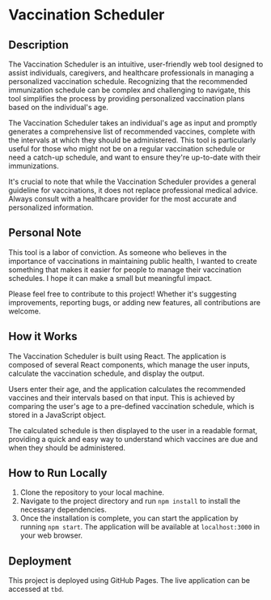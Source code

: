 # Vaccination Scheduler

## Description

The Vaccination Scheduler is an intuitive, user-friendly web tool designed to assist individuals, caregivers, and healthcare professionals in managing a personalized vaccination schedule. Recognizing that the recommended immunization schedule can be complex and challenging to navigate, this tool simplifies the process by providing personalized vaccination plans based on the individual's age.

The Vaccination Scheduler takes an individual's age as input and promptly generates a comprehensive list of recommended vaccines, complete with the intervals at which they should be administered. This tool is particularly useful for those who might not be on a regular vaccination schedule or need a catch-up schedule, and want to ensure they're up-to-date with their immunizations.

It's crucial to note that while the Vaccination Scheduler provides a general guideline for vaccinations, it does not replace professional medical advice. Always consult with a healthcare provider for the most accurate and personalized information.

## Personal Note
This tool is a labor of conviction. As someone who believes in the importance of vaccinations in maintaining public health, I wanted to create something that makes it easier for people to manage their vaccination schedules. I hope it can make a small but meaningful impact.

Please feel free to contribute to this project! Whether it's suggesting improvements, reporting bugs, or adding new features, all contributions are welcome.

## How it Works

The Vaccination Scheduler is built using React. The application is composed of several React components, which manage the user inputs, calculate the vaccination schedule, and display the output.

Users enter their age, and the application calculates the recommended vaccines and their intervals based on that input. This is achieved by comparing the user's age to a pre-defined vaccination schedule, which is stored in a JavaScript object.

The calculated schedule is then displayed to the user in a readable format, providing a quick and easy way to understand which vaccines are due and when they should be administered.

## How to Run Locally

1. Clone the repository to your local machine.
2. Navigate to the project directory and run `npm install` to install the necessary dependencies.
3. Once the installation is complete, you can start the application by running `npm start`. The application will be available at `localhost:3000` in your web browser.

## Deployment

This project is deployed using GitHub Pages. The live application can be accessed at `tbd`.
